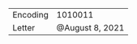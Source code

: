 <table><tbody><tr class="odd"><td>Encoding</td><td>1010011</td></tr><tr class="even"><td>Letter</td><td>@August 8, 2021</td></tr></tbody></table>
